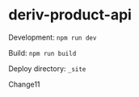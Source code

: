 # deriv-product-api

Development: `npm run dev`

Build: `npm run build`

Deploy directory: `_site`

Change11



